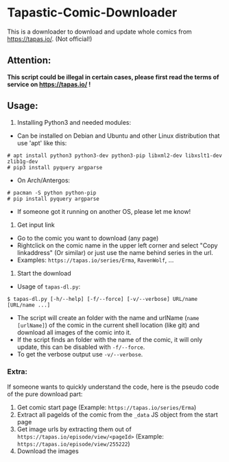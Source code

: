 # Tapastic-Comic-Downloader
This is a downloader to download and update whole comics from https://tapas.io/. (Not official!)

## Attention:
**This script could be illegal in certain cases, please first read the terms of service on https://tapas.io/ !**

## Usage:
1. Installing Python3 and needed modules:
 * Can be installed on Debian and Ubuntu and other Linux distribution that use 'apt' like this:
 ```
 # apt install python3 python3-dev python3-pip libxml2-dev libxslt1-dev zlib1g-dev
 # pip3 install pyquery argparse
 ```
 * On Arch/Antergos:
 ```
 # pacman -S python python-pip
 # pip install pyquery argparse
 ```
 + If someone got it running on another OS, please let me know!
1. Get input link
 * Go to the comic you want to download (any page)
 * Rightclick on the comic name in the upper left corner and select "Copy linkaddress" (Or similar) or just use the name behind series in the url.
 * Examples: `https://tapas.io/series/Erma`, `RavenWolf`, ...
1. Start the download
 * Usage of `tapas-dl.py`:
 ```
 $ tapas-dl.py [-h/--help] [-f/--force] [-v/--verbose] URL/name [URL/name ...]
 ```
 * The script will create an folder with the name and urlName (`name [urlName]`) of the comic in the current shell location (like git) and download all images of the comic into it.
 * If the script finds an folder with the name of the comic, it will only update, this can be disabled with `-f/--force`.
 * To get the verbose output use `-v/--verbose`.

### Extra:
If someone wants to quickly understand the code, here is the pseudo code of the pure download part:
1. Get comic start page (Example: `https://tapas.io/series/Erma`)
1. Extract all pageIds of the comic from the `_data` JS object from the start page
1. Get image urls by extracting them out of `https://tapas.io/episode/view/<pageId>` (Example: `https://tapas.io/episode/view/255222`)
1. Download the images
